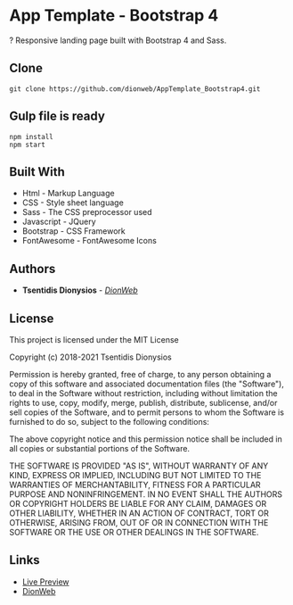 # App Template - Bootstrap 4
?
Responsive landing page built with Bootstrap 4 and Sass.

## Clone

```
git clone https://github.com/dionweb/AppTemplate_Bootstrap4.git
```

## Gulp file is ready

```
npm install
npm start
```

## Built With

-  Html - Markup Language
-  CSS - Style sheet language
-  Sass - The CSS preprocessor used
-  Javascript - JQuery
-  Bootstrap - CSS Framework
-  FontAwesome - FontAwesome Icons

## Authors

-  **Tsentidis Dionysios** - _[DionWeb](https://dionweb.me/)_

## License

This project is licensed under the MIT License

Copyright (c) 2018-2021 Tsentidis Dionysios

Permission is hereby granted, free of charge, to any person obtaining a copy of this software and associated documentation files (the "Software"), to deal in the Software without restriction, including without limitation the rights to use, copy, modify, merge, publish, distribute, sublicense, and/or sell copies of the Software, and to permit persons to whom the Software is furnished to do so, subject to the following conditions:

The above copyright notice and this permission notice shall be included in all copies or substantial portions of the Software.

THE SOFTWARE IS PROVIDED "AS IS", WITHOUT WARRANTY OF ANY KIND, EXPRESS OR IMPLIED, INCLUDING BUT NOT LIMITED TO THE WARRANTIES OF MERCHANTABILITY, FITNESS FOR A PARTICULAR PURPOSE AND NONINFRINGEMENT. IN NO EVENT SHALL THE AUTHORS OR COPYRIGHT HOLDERS BE LIABLE FOR ANY CLAIM, DAMAGES OR OTHER LIABILITY, WHETHER IN AN ACTION OF CONTRACT, TORT OR OTHERWISE, ARISING FROM, OUT OF OR IN CONNECTION WITH THE SOFTWARE OR THE USE OR OTHER DEALINGS IN THE SOFTWARE.

## Links

-  [Live Preview](https://dionweb.github.io/AppTemplate_Bootstrap4/)
-  [DionWeb](https://dionweb.me/)
